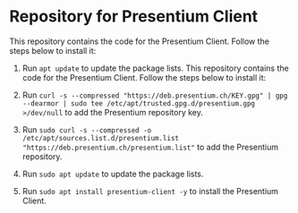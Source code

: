 # Repository for Presentium Client

This repository contains the code for the Presentium Client. Follow the steps below to install it:

1. Run `apt update` to update the package lists.
This repository contains the code for the Presentium Client. Follow the steps below to install it:

1. Run `curl -s --compressed "https://deb.presentium.ch/KEY.gpg" | gpg --dearmor | sudo tee /etc/apt/trusted.gpg.d/presentium.gpg >/dev/null` to add the Presentium repository key.
2. Run `sudo curl -s --compressed -o /etc/apt/sources.list.d/presentium.list "https://deb.presentium.ch/presentium.list"` to add the Presentium repository.
3. Run `sudo apt update` to update the package lists.
4. Run `sudo apt install presentium-client -y` to install the Presentium Client.


